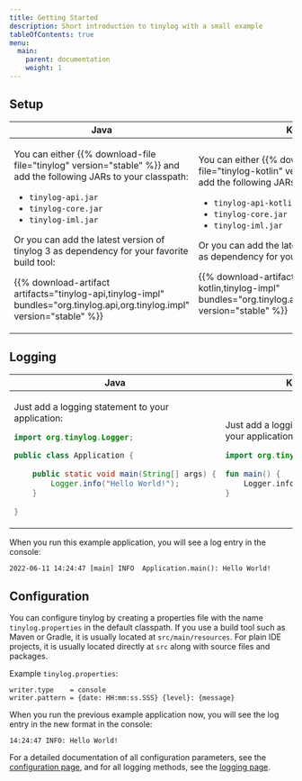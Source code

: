 ```yaml
---
title: Getting Started
description: Short introduction to tinylog with a small example
tableOfContents: true
menu:
  main:
    parent: documentation
    weight: 1
---
```


## Setup

<table class="tabs-simple" data-tab-group="programming-language">
<thead>
<tr class="nav nav-pills" role="tablist">
<th class="nav-link active" data-tab-item="java" role="tab" aria-selected="true" tabindex="0">Java</th>
<th class="nav-link" data-tab-item="kotlin" role="tab" aria-selected="true" tabindex="0">Kotlin</th>
</tr>
</thead>
<tbody>
<tr class="tab-content">
<td class="tab-pane" data-tab-item="java" role="tabpanel">

You can either {{% download-file file="tinylog" version="stable" %}} and add the following JARs to your classpath:

- `tinylog-api.jar`
- `tinylog-core.jar`
- `tinylog-iml.jar`

Or you can add the latest version of tinylog 3 as dependency for your favorite build tool:

{{% download-artifact artifacts="tinylog-api,tinylog-impl" bundles="org.tinylog.api,org.tinylog.impl" version="stable" %}}

</td>
<td class="tab-pane" data-tab-item="kotlin" role="tabpanel">

You can either {{% download-file file="tinylog-kotlin" version="stable" %}} and add the following JARs to your classpath:

- `tinylog-api-kotlin.jar`
- `tinylog-core.jar`
- `tinylog-iml.jar`

Or you can add the latest version of tinylog 3 as dependency for your favorite build tool:

{{% download-artifact artifacts="tinylog-api-kotlin,tinylog-impl" bundles="org.tinylog.api.kotlin,org.tinylog.impl" version="stable" %}}

</td>
</tr>
</tbody>
</table>

## Logging

<table class="tabs-simple" data-tab-group="programming-language">
<thead>
<tr class="nav nav-pills" role="tablist">
<th class="nav-link active" data-tab-item="java" role="tab" aria-selected="true" tabindex="0">Java</th>
<th class="nav-link" data-tab-item="kotlin" role="tab" aria-selected="true" tabindex="0">Kotlin</th>
</tr>
</thead>
<tbody>
<tr class="tab-content">
<td class="tab-pane" data-tab-item="java" role="tabpanel">

Just add a logging statement to your application:

```java
import org.tinylog.Logger;

public class Application {

    public static void main(String[] args) {
        Logger.info("Hello World!");
    }

}
```

</td>
<td class="tab-pane" data-tab-item="kotlin" role="tabpanel">

Just add a logging statement to your application:

```kotlin
import org.tinylog.kotlin.Logger

fun main() {
    Logger.info("Hello World!")
}
```

</td>
</tr>
</tbody>
</table>

When you run this example application, you will see a log entry in the console:

```
2022-06-11 14:24:47 [main] INFO  Application.main(): Hello World!
```

## Configuration

You can configure tinylog by creating a properties file with the name `tinylog.properties` in the default classpath. If you use a build tool such as Maven or Gradle, it is usually located at `src/main/resources`. For plain IDE projects, it is usually located directly at `src` along with source files and packages.

Example `tinylog.properties`:

```properties
writer.type    = console
writer.pattern = {date: HH:mm:ss.SSS} {level}: {message}
```

When you run the previous example application now, you will see the log entry in the new format in the console:

```
14:24:47 INFO: Hello World!
```

For a detailed documentation of all configuration parameters, see the [configuration page](configuration), and for all logging methods, see the [logging page](logging).
